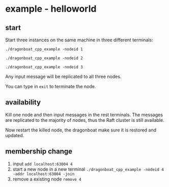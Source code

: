 # example - helloworld

## start

Start three instances on the same machine in three different terminals:

```shell
./dragonboat_cpp_example -nodeid 1
```

```shell
./dragonboat_cpp_example -nodeid 2
```

```shell
./dragonboat_cpp_example -nodeid 3
```

Any input message will be replicated to all three nodes.

You can type in ```exit``` to terminate the node.

## availability

Kill one node and then input messages in the rest terminals. The messages are replicated to the majority of nodes, thus the Raft cluster is still available.

Now restart the killed node, the dragonboat make sure it is restored and updated.

## membership change

1. input ```add localhost:63004 4```
2. start a new node in a new terminal ```./dragonboat_cpp_example -nodeid 4 -addr localhost:63004 -join```
3. remove a existing node ```remove 4```